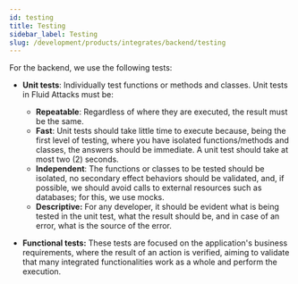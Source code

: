```yaml
---
id: testing
title: Testing
sidebar_label: Testing
slug: /development/products/integrates/backend/testing
---
```


For the backend, we use the following tests:

- **Unit tests**: Individually test functions or methods and classes.
  Unit tests in Fluid Attacks must be:

  - **Repeatable**:
    Regardless of where they are executed,
    the result must be the same.
  - **Fast**:
    Unit tests should take little time to execute because,
    being the first level of testing,
    where you have isolated functions/methods and classes,
    the answers should be immediate.
    A unit test should take at most two (2) seconds.
  - **Independent**:
    The functions or classes to be tested should be isolated,
    no secondary effect behaviors should be validated,
    and,
    if possible,
    we should avoid calls to external resources such as databases;
    for this, we use mocks.
  - **Descriptive:** For any developer,
    it should be evident what is being tested in the unit test,
    what the result should be,
    and in case of an error,
    what is the source of the error.

- **Functional tests:**
  These tests are focused on the application's business requirements,
  where the result of an action is verified,
  aiming to validate that many integrated functionalities work
  as a whole and perform the execution.
